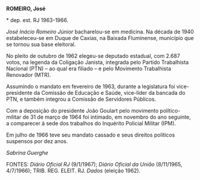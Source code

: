 **ROMEIRO, José**

\* dep. est. RJ 1963-1966.

*José Inácio Romeiro Júnior* bacharelou-se em medicina. Na década de
1940 estabeleceu-se em Duque de Caxias, na Baixada Fluminense, município
que se tornou sua base eleitoral.

No pleito de outubro de 1962 elegeu-se deputado estadual, com 2.687
votos, na legenda da Coligação Janista, integrada pelo Partido
Trabalhista Nacional (PTN) – ao qual era filiado – e pelo Movimento
Trabalhista Renovador (MTR).

Assumindo o mandato em fevereiro de 1963, durante a legislatura foi
vice-presidente da Comissão de Educação e Saúde, vice-líder da bancada
do PTN, e também integrou a Comissão de Servidores Públicos.

Com a deposição do presidente João Goulart pelo movimento
político-militar de 31 de março de 1964 foi intimado, em novembro do ano
seguinte, a comparecer à sede dos trabalhos do Inquérito Policial
Militar (IPM).

Em julho de 1966 teve seu mandato cassado e seus direitos políticos
suspensos por dez anos.

*Sabrina Guerghe*

FONTES: *Diário Oficial RJ* (9/1/1967); *Diário Oficial da União*
(8/11/1965, 4/7/1966); TRIB. REG. ELEIT. RJ. *Dados* (eleição 1962).
